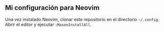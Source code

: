 ## Mi configuración para Neovim

Una vez instalado Neovim, clonar este repositorio en el directorio <code>~/.config</code>. Abrir el editor y ejecutar <code>:MasonInstallAll</code>.
